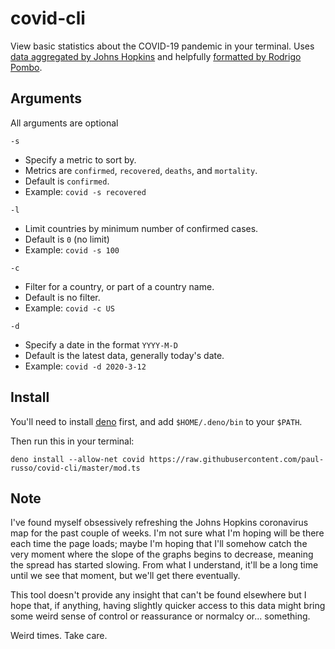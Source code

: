 # covid-cli

View basic statistics about the COVID-19 pandemic in your terminal. Uses [data aggregated by Johns Hopkins](https://github.com/CSSEGISandData/COVID-19) and helpfully [formatted by Rodrigo Pombo](https://github.com/pomber/covid19).

## Arguments

All arguments are optional

`-s`
- Specify a metric to sort by.
- Metrics are `confirmed`, `recovered`, `deaths`, and `mortality`.
- Default is `confirmed`.
- Example: `covid -s recovered`

`-l`
- Limit countries by minimum number of confirmed cases.
- Default is `0` (no limit)
- Example: `covid -s 100`

`-c`
- Filter for a country, or part of a country name.
- Default is no filter.
- Example: `covid -c US`

`-d`
- Specify a date in the format `YYYY-M-D`
- Default is the latest data, generally today's date.
- Example: `covid -d 2020-3-12`

## Install

You'll need to install [deno](https://deno.land/) first, and add `$HOME/.deno/bin` to your `$PATH`.

Then run this in your terminal:

```
deno install --allow-net covid https://raw.githubusercontent.com/paul-russo/covid-cli/master/mod.ts
```

## Note

I've found myself obsessively refreshing the Johns Hopkins coronavirus map for the past couple of weeks. I'm not sure what I'm hoping will be there each time the page loads; maybe I'm hoping that I'll somehow catch the very moment where the slope of the graphs begins to decrease, meaning the spread has started slowing. From what I understand, it'll be a long time until we see that moment, but we'll get there eventually.

This tool doesn't provide any insight that can't be found elsewhere but I hope that, if anything, having slightly quicker access to this data might bring some weird sense of control or reassurance or normalcy or... something.

Weird times.
Take care.

